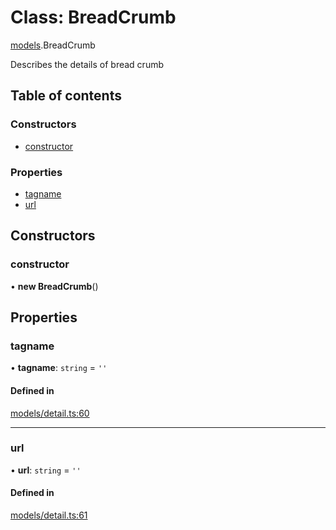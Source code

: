 # Class: BreadCrumb

[models](../wiki/models).BreadCrumb

Describes the details of bread crumb

## Table of contents

### Constructors

- [constructor](../wiki/models.BreadCrumb#constructor)

### Properties

- [tagname](../wiki/models.BreadCrumb#tagname)
- [url](../wiki/models.BreadCrumb#url)

## Constructors

### constructor

• **new BreadCrumb**()

## Properties

### tagname

• **tagname**: `string` = `''`

#### Defined in

[models/detail.ts:60](https://gitlab.com/baliganikhil/blackmirror-sdk/-/blob/349365c/src/models/detail.ts#L60)

___

### url

• **url**: `string` = `''`

#### Defined in

[models/detail.ts:61](https://gitlab.com/baliganikhil/blackmirror-sdk/-/blob/349365c/src/models/detail.ts#L61)
